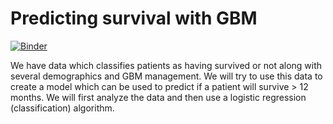# Predicting survival with GBM

[![Binder](https://mybinder.org/badge_logo.svg)](https://mybinder.org/v2/gh/Darkbladecr/GBM_ML_analysis/master?filepath=GBM.ipynb)

We have data which classifies patients as having survived or not along with several demographics and GBM management. We will try to use this data to create a model which can be used to predict if a patient will survive > 12 months. We will first analyze the data and then use a logistic regression (classification) algorithm.